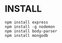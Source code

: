 
<h1>INSTALL</h1>

~~~
npm install express
npm install -g nodemon
npm install body-parser
npm install mongodb
~~~